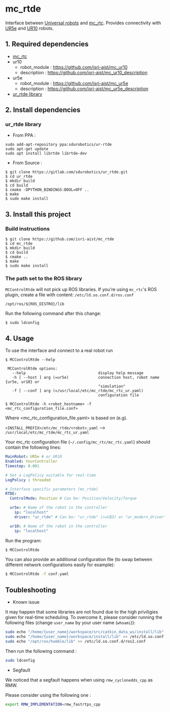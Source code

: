 # mc_rtde
Interface between [Universal robots](https://www.universal-robots.com/) and [mc_rtc](https://jrl-umi3218.github.io/mc_rtc). Provides connectivity with [UR5e](https://www.universal-robots.com/products/ur5-robot/) and [UR10](https://www.universal-robots.com/products/ur10e/) robots.

## 1. Required dependencies

- [mc_rtc](https://jrl-umi3218.github.io/mc_rtc/)
- ur10
  - robot_module : https://github.com/isri-aist/mc_ur10
  - description : https://github.com/isri-aist/mc_ur10_description
- ur5e
  - robot_module : https://github.com/isri-aist/mc_ur5e
  - description : https://github.com/isri-aist/mc_ur5e_description
- [ur_rtde library](https://gitlab.com/sdurobotics/ur_rtde)

## 2. Install dependencies

### ur_rtde library

- From PPA : 

```
sudo add-apt-repository ppa:sdurobotics/ur-rtde
sudo apt-get update
sudo apt install librtde librtde-dev
```

- From Source : 
```
$ git clone https://gitlab.com/sdurobotics/ur_rtde.git
$ cd ur_rtde
$ mkdir build
$ cd build
$ cmake -DPYTHON_BINDINGS:BOOL=OFF ..
$ make
$ sudo make install
```

## 3. Install this project

### Build instructions

```
$ git clone https://github.com/isri-aist/mc_rtde
$ cd mc_rtde
$ mkdir build
$ cd build
$ cmake ..
$ make
$ sudo make install
```

###  The path set to the ROS library

`MCControlRtde` will not pick up ROS libraries. If you're using `mc_rtc`'s ROS plugin, create a file with content: `/etc/ld.so.conf.d/ros.conf`
```
/opt/ros/${ROS_DISTRO}/lib
```
Run the following command after this change:
```
$ sudo ldconfig
```

## 4. Usage
To use the interface and connect to a real robot run

```
$ MCControlRtde --help

 MCControlRtde options:
   --help                                display help message
   -h [ --host ] arg (=ur5e)             connection host, robot name {ur5e, ur10} or
                                         "simulation"
   -f [ --conf ] arg (=/usr/local/etc/mc_rtde/mc_rtc_ur.yaml)
                                         configuration file

$ MCControlRtde -h <robot_hostname> -f <mc_rtc_configuration_file.conf>
```

Where <mc_rtc_configuration_file.yaml> is based on (e.g).

 `<INSTALL_PREFIX>/etc/mc_rtde/<robot>.yaml` --> `/usr/local/etc/mc_rtde/mc_rtc_ur.yaml`

Your mc_rtc configuration file (`~/.config/mc_rtc/mc_rtc.yaml`) should contain the following lines:

```yaml
MainRobot: UR5e # or UR10
Enabled: YourController
Timestep: 0.001

# Set a LogPolicy suitable for real-time
LogPolicy : threaded

# Interface specific parameters (mc_rtde)
RTDE:
  ControlMode: Position # Can be: Position/Velocity/Torque

  ur5e: # Name of the robot in the controller
    ip: "localhost"
    driver: "ur_rtde" # Can be: "ur_rtde" (>=CB3) or "ur_modern_driver" (<=CB2). Default: ur_rtde

  ur10: # Name of the robot in the controller
    ip: "localhost"
```

Run the program:

```bash
$ MCControlRtde
```

You can also provide an additional configuration file (to swap between different network configurations easily for example):

```bash
$ MCControlRtde -f conf.yaml
```

## Toubleshooting

* Known issue

It may happen that some libraries are not found due to the high priviligies given for real-time scheduling. To overcome it, please consider running the following files (change `user_name` by your user name (`whoami`)):

```bash
sudo echo "/home/{user_name}/workspace/src/catkin_data_ws/install/lib" >> /etc/ld.so.conf.d/mc_rtc_ros.conf
sudo echo "/home/{user_name}/workspace/install/lib" >> /etc/ld.so.conf.d/mc_rtc.conf
sudo echo "/opt/ros/humble/lib" >> /etc/ld.so.conf.d/ros2.conf
```

Then run the following command :

```bash
sudo ldconfig
```

* Segfault

We noticed that a segfault happens when using `rmw_cyclonedds_cpp` as RMW. 

Please consider using the following one :

```bash
export RMW_IMPLEMENTATION=rmw_fastrtps_cpp
```
